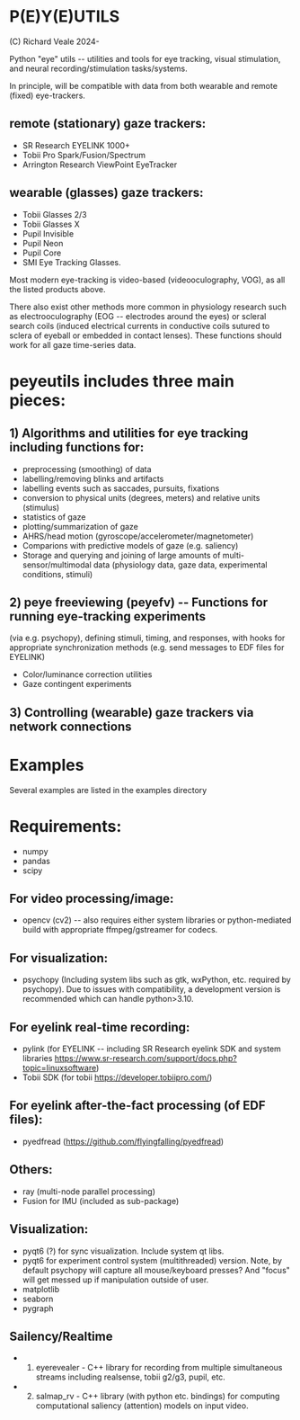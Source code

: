 # P(E)Y(E)UTILS
(C) Richard Veale 2024-

Python "eye" utils -- utilities and tools for eye tracking, visual
stimulation, and neural recording/stimulation tasks/systems.

In principle, will be compatible with data from both wearable and remote
(fixed) eye-trackers.

## remote (stationary) gaze trackers:
- SR Research EYELINK 1000+
- Tobii Pro Spark/Fusion/Spectrum
- Arrington Research ViewPoint EyeTracker

## wearable (glasses) gaze trackers:
- Tobii Glasses 2/3
- Tobii Glasses X
- Pupil Invisible
- Pupil Neon
- Pupil Core
- SMI Eye Tracking Glasses.

Most modern eye-tracking is video-based (videooculography, VOG), as all the listed products above.

There also exist other methods more common in physiology research such as
electrooculography (EOG -- electrodes around the eyes) or scleral search coils
(induced electrical currents in conductive coils sutured to sclera of eyeball
or embedded in contact lenses). These functions should work for all gaze
time-series data.


# peyeutils includes three main pieces:

## 1) Algorithms and utilities for eye tracking including functions for:

- preprocessing (smoothing) of data
- labelling/removing blinks and artifacts
- labelling events such as saccades, pursuits, fixations
- conversion to physical units (degrees, meters) and relative units (stimulus)
- statistics of gaze
- plotting/summarization of gaze
- AHRS/head motion (gyroscope/accelerometer/magnetometer)
- Comparions with predictive models of gaze (e.g. saliency)
- Storage and querying and joining of large amounts of multi-sensor/multimodal data (physiology data, gaze data, experimental conditions, stimuli)

## 2) peye freeviewing (peyefv) -- Functions for running eye-tracking experiments
(via e.g. psychopy), defining stimuli, timing, and responses, with hooks for
appropriate synchronization methods (e.g. send messages to EDF files for
EYELINK)

- Color/luminance correction utilities
- Gaze contingent experiments

## 3) Controlling (wearable) gaze trackers via network connections



# Examples

Several examples are listed in the examples directory



# Requirements:
- numpy
- pandas
- scipy

## For video processing/image:
- opencv (cv2) -- also requires either system
libraries or python-mediated build with appropriate ffmpeg/gstreamer for codecs.



## For visualization:
- psychopy (Including system libs such as gtk, wxPython, etc. required by psychopy). Due to issues with compatibility, a development version is recommended which can handle python>3.10.

## For eyelink real-time recording:
- pylink (for EYELINK -- including SR Research eyelink SDK and system libraries https://www.sr-research.com/support/docs.php?topic=linuxsoftware)
- Tobii SDK (for tobii https://developer.tobiipro.com/)

## For eyelink after-the-fact processing (of EDF files):
- pyedfread (https://github.com/flyingfalling/pyedfread)


## Others:
- ray (multi-node parallel processing)
- Fusion for IMU (included as sub-package)


## Visualization:
- pyqt6 (?) for sync visualization. Include system qt libs.
- pyqt6 for experiment control system (multithreaded) version. Note, by default
psychopy will capture all mouse/keyboard presses? And "focus" will get messed
up if manipulation outside of user.
- matplotlib
- seaborn
- pygraph

## Sailency/Realtime

- 1) eyerevealer - C++ library for recording from multiple simultaneous
streams including realsense, tobii g2/g3, pupil, etc.
- 2) salmap_rv - C++ library (with python etc. bindings) for computing
computational saliency (attention) models on input video.

